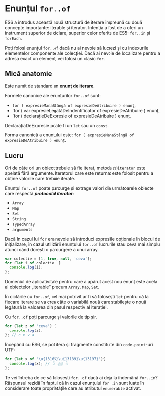 # Enunțul `for..of`

ES6 a introdus această nouă structură de iterare împreună cu două concepte importante: iterable și iterator. Intenția a fost de a oferi un instrument superior de ciclare, superior celor oferite de ES5: `for..in` și `forEach`.

Poți folosi enunțul `for..of` dacă nu ai nevoie să lucrezi și cu indexurile elementelor componente ale colecției. Dacă ai nevoie de localizare pentru a adresa exact un element, vei folosi un clasic `for`.

## Mică anatomie

Este numit de standard un **enunț de iterare**.

Formele canonice ale enunțurilor `for..of` sunt:

- `for ( expresieManaStângă of expresieDeAtribuire ) enunț`,
- `for ( var expresieLegatăDeIndentificator of expresieDeAtribuire ) enunț,
- `for ( declarațieDeExpresie of expresieDeAtribuire ) enunț.

DeclarațiaDeExpresie poate fi un `let` sau un `const`.

Forma canonică a enunțului este: `for ( expresieManaStângă of expresieDeAtribuire ) enunț`.

## Lucru

Ori de câte ori un obiect trebuie să fie iterat, metoda `@@iterator` este apelată fără argumente.
Iteratorul care este returnat este folosit pentru a obține valorile care trebuie iterate.

Enunțul `for..of` poate parcurge și extrage valori din următoarele obiecte care respectă ***protocolul iterator***:

- `Array`
- `Map`
- `Set`
- `String`
- `TypedArray`
- `arguments`

Dacă în cazul lui `for` era nevoie să introduci expresiile opționale în blocul de inițializare, în cazul utilizării enunțului `for..of` lucrurile stau ceva mai simplu atunci când dorești o parcurgere a unui array.

```javascript
var colectie = [1, true, null, 'ceva'];
for (let i of colectie) {
  console.log(i);
};
```

Domeniul de aplicativitate pentru care a apărut acest nou enunț este acela al obiectelor „iterable” precum `Array`, `Map`, `Set`.

În ciclările cu `for..of`, cel mai potrivit ar fi să folosești `let` pentru că la fiecare iterare se va crea câte o variabilă nouă care stabilește o nouă legătură la valoarea din pasul respectiv al iterației.

Cu `for..of` poți parcurge și valorile de tip șir.

```javascript
for (let z of 'ceva') {
  console.log(z);
}; // c e v a
```

Începând cu ES6, se pot itera și fragmente constituite din `code-point`-uri UTF:

```javascript
for (let x of '\u{13165}\u{13189}\u{13197}'){
  console.log(x); // 𓅥 𓆉 𓆗
};
```

Te vei întreba de ce să folosești `for..of` dacă ai deja la îndemână `for..in`? Răspunsul rezidă în faptul că în cazul enunțului `for..in` sunt luate în considerare toate proprietățile care au atributul `enumerable` activat.
